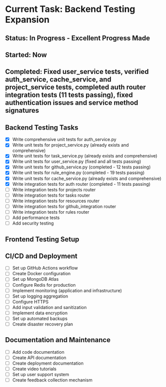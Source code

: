 # Current Task: Backend Testing Expansion
## Status: In Progress - Excellent Progress Made
## Started: Now
## Completed: Fixed user_service tests, verified auth_service, cache_service, and project_service tests, completed auth router integration tests (11 tests passing), fixed authentication issues and service method signatures

## Backend Testing Tasks
- [x] Write comprehensive unit tests for auth_service.py
- [x] Write unit tests for project_service.py (already exists and comprehensive)
- [x] Write unit tests for task_service.py (already exists and comprehensive)
- [x] Write unit tests for user_service.py (fixed and all tests passing)
- [x] Write unit tests for github_service.py (completed - 12 tests passing)
- [x] Write unit tests for rule_engine.py (completed - 19 tests passing)
- [x] Write unit tests for cache_service.py (already exists and comprehensive)
- [x] Write integration tests for auth router (completed - 11 tests passing)
- [ ] Write integration tests for projects router
- [ ] Write integration tests for tasks router
- [ ] Write integration tests for resources router
- [ ] Write integration tests for github_integration router
- [ ] Write integration tests for rules router
- [ ] Add performance tests
- [ ] Add security testing

## Frontend Testing Setup

## CI/CD and Deployment
- [ ] Set up GitHub Actions workflow
- [ ] Create Docker configuration
- [ ] Set up MongoDB Atlas
- [ ] Configure Redis for production
- [ ] Implement monitoring (application and infrastructure)
- [ ] Set up logging aggregation
- [ ] Configure HTTPS
- [ ] Add input validation and sanitization
- [ ] Implement data encryption
- [ ] Set up automated backups
- [ ] Create disaster recovery plan

## Documentation and Maintenance
- [ ] Add code documentation
- [ ] Create API documentation
- [ ] Create deployment documentation
- [ ] Create video tutorials
- [ ] Set up user support system
- [ ] Create feedback collection mechanism

